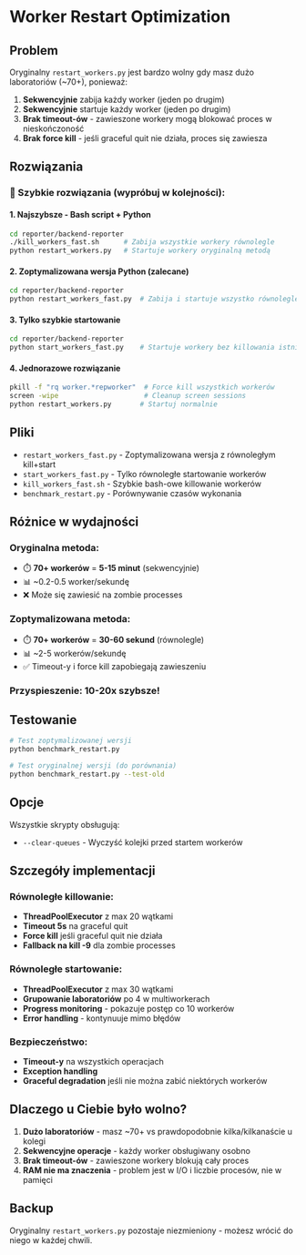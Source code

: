 # Worker Restart Optimization

## Problem
Oryginalny `restart_workers.py` jest bardzo wolny gdy masz dużo laboratoriów (~70+), ponieważ:

1. **Sekwencyjnie** zabija każdy worker (jeden po drugim) 
2. **Sekwencyjnie** startuje każdy worker (jeden po drugim)
3. **Brak timeout-ów** - zawieszone workery mogą blokować proces w nieskończoność
4. **Brak force kill** - jeśli graceful quit nie działa, proces się zawiesza

## Rozwiązania

### 🚀 Szybkie rozwiązania (wypróbuj w kolejności):

#### 1. Najszybsze - Bash script + Python
```bash
cd reporter/backend-reporter
./kill_workers_fast.sh      # Zabija wszystkie workery równolegle
python restart_workers.py   # Startuje workery oryginalną metodą
```

#### 2. Zoptymalizowana wersja Python (zalecane)
```bash
cd reporter/backend-reporter
python restart_workers_fast.py  # Zabija i startuje wszystko równolegle
```

#### 3. Tylko szybkie startowanie
```bash
cd reporter/backend-reporter
python start_workers_fast.py    # Startuje workery bez killowania istniejących
```

#### 4. Jednorazowe rozwiązanie
```bash
pkill -f "rq worker.*repworker"  # Force kill wszystkich workerów
screen -wipe                     # Cleanup screen sessions  
python restart_workers.py       # Startuj normalnie
```

## Pliki

- `restart_workers_fast.py` - Zoptymalizowana wersja z równoległym kill+start
- `start_workers_fast.py` - Tylko równoległe startowanie workerów
- `kill_workers_fast.sh` - Szybkie bash-owe killowanie workerów  
- `benchmark_restart.py` - Porównywanie czasów wykonania

## Różnice w wydajności

### Oryginalna metoda:
- ⏱️ **70+ workerów** = **5-15 minut** (sekwencyjnie)
- 📊 ~0.2-0.5 worker/sekundę
- ❌ Może się zawiesić na zombie processes

### Zoptymalizowana metoda:  
- ⏱️ **70+ workerów** = **30-60 sekund** (równolegle)
- 📊 ~2-5 workerów/sekundę  
- ✅ Timeout-y i force kill zapobiegają zawieszeniu

### **Przyspieszenie: 10-20x szybsze!**

## Testowanie

```bash
# Test zoptymalizowanej wersji
python benchmark_restart.py

# Test oryginalnej wersji (do porównania)  
python benchmark_restart.py --test-old
```

## Opcje

Wszystkie skrypty obsługują:
- `--clear-queues` - Wyczyść kolejki przed startem workerów

## Szczegóły implementacji

### Równoległe killowanie:
- **ThreadPoolExecutor** z max 20 wątkami
- **Timeout 5s** na graceful quit
- **Force kill** jeśli graceful quit nie działa
- **Fallback na kill -9** dla zombie processes

### Równoległe startowanie:
- **ThreadPoolExecutor** z max 30 wątkami
- **Grupowanie laboratoriów** po 4 w multiworkerach
- **Progress monitoring** - pokazuje postęp co 10 workerów
- **Error handling** - kontynuuje mimo błędów

### Bezpieczeństwo:
- **Timeout-y** na wszystkich operacjach
- **Exception handling** 
- **Graceful degradation** jeśli nie można zabić niektórych workerów

## Dlaczego u Ciebie było wolno?

1. **Dużo laboratoriów** - masz ~70+ vs prawdopodobnie kilka/kilkanaście u kolegi
2. **Sekwencyjne operacje** - każdy worker obsługiwany osobno
3. **Brak timeout-ów** - zawieszone workery blokują cały proces
4. **RAM nie ma znaczenia** - problem jest w I/O i liczbie procesów, nie w pamięci

## Backup

Oryginalny `restart_workers.py` pozostaje niezmieniony - możesz wrócić do niego w każdej chwili. 